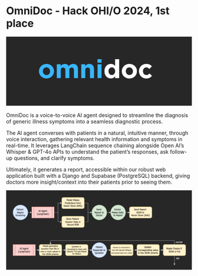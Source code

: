 # OmniDoc - Hack OHI/O 2024, 1st place
<p align="center">
  <img src="omnidoc_logo.png" />
</p>

OmniDoc is a voice-to-voice AI agent designed to streamline the diagnosis of generic illness symptoms into a seamless diagnostic process. 

The AI agent converses with patients in a natural, intuitive manner, through voice interaction, gathering relevant health information and symptoms in real-time. It leverages LangChain sequence chaining alongside Open AI’s Whisper & GPT-4o APIs to understand the patient’s responses, ask follow-up questions, and clarify symptoms. 

Ultimately, it generates a report, accessible within our robust web application built with a Django and Supabase (PostgreSQL) backend, giving doctors more insight/context into their patients prior to seeing them.

<p align="center">
  <img src="omnidoc_diagram.png" />
</p>
